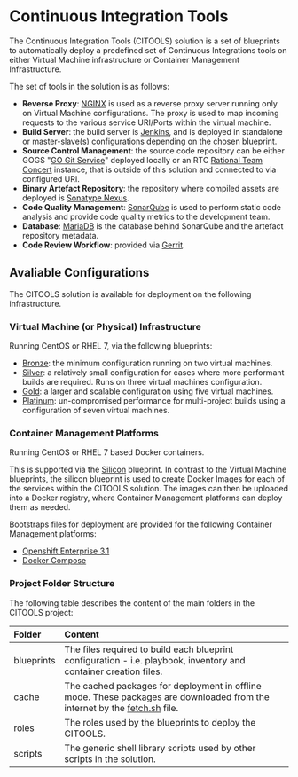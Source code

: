 # Continuous Integration Tools

The Continuous Integration Tools (CITOOLS) solution is a set of blueprints to automatically deploy a predefined set of 
Continuous Integrations tools on either Virtual Machine infrastructure or Container Management Infrastructure.

The set of tools in the solution is as follows:

- **Reverse Proxy**: [NGINX](https:/) is used as a reverse proxy server running only on Virtual Machine configurations. The proxy is used to map incoming requests to the various service URI/Ports within the virtual machine.
- **Build Server**: the build server is [Jenkins](https://jenkins-ci.org/), and is deployed in standalone or master-slave(s) configurations depending on the chosen blueprint.
- **Source Control Management**: the source code repository can be either GOGS "[GO Git Service](https://gogs.io/)" deployed locally or an RTC [Rational Team Concert](https:/) instance, that is outside of this solution and connected to via configured URI.
- **Binary Artefact Repository**: the repository where compiled assets are deployed is [Sonatype Nexus](https://).
- **Code Quality Management**: [SonarQube](http://www.sonarqube.org/) is used to perform static code analysis and provide code quality metrics to the development team.
- **Database**: [MariaDB](https://mariadb.org/) is the database behind SonarQube and the artefact repository metadata.
- **Code Review Workflow**: provided via [Gerrit](https://).

## Avaliable Configurations

The CITOOLS solution is available for deployment on the following infrastructure.
 
### Virtual Machine (or Physical) Infrastructure 
 
Running CentOS or RHEL 7, via the following blueprints:

- [Bronze](blueprints/bronze/readme.md): the minimum configuration running on two virtual machines.
- [Silver](blueprints/silver/readme.md): a relatively small configuration for cases where more performant builds are required. Runs on three virtual machines configuration.
- [Gold](blueprints/gold/readme.md): a larger and scalable configuration using five virtual machines.
- [Platinum](blueprints/platinum/readme.md): un-compromised performance for multi-project builds using a configuration of seven virtual machines.

### Container Management Platforms

Running CentOS or RHEL 7 based Docker containers.

This is supported via the [Silicon](blueprints/silicon/readme.md) blueprint.
In contrast to the Virtual Machine blueprints, the silicon blueprint is used to create Docker Images for each of the services within the CITOOLS solution.
The images can then be uploaded into a Docker registry, where Container Management platforms can deploy them as needed.

Bootstraps files for deployment are provided for the following Container Management platforms:

- [Openshift Enterprise 3.1](blueprints/silicon/os3)
- [Docker Compose](blueprints/silicon/compose)


### Project Folder Structure

The following table describes the content of the main folders in the CITOOLS project:

| Folder | Content |
|:--------|:--------|
| blueprints |The files required to build each blueprint configuration - i.e. playbook, inventory and container creation files. |
| cache |The cached packages for deployment in offline mode. These packages are downloaded from the internet by the [fetch.sh](fetch.sh) file. |
| roles | The roles used by the blueprints to deploy the CITOOLS. |
| scripts | The generic shell library scripts used by other scripts in the solution. |